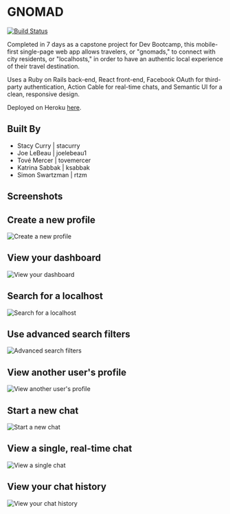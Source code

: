 # GNOMAD
[![Build Status](https://travis-ci.org/chi-bumblebees-2017/gnomad.svg?branch=master)](https://travis-ci.org/chi-bumblebees-2017/gnomad)

Completed in 7 days as a capstone project for Dev Bootcamp, this mobile-first single-page web app allows travelers, or "gnomads," to connect with city residents, or "localhosts," in order to have an authentic local experience of their travel destination.

Uses a Ruby on Rails back-end, React front-end, Facebook OAuth for third-party authentication, Action Cable for real-time chats, and Semantic UI for a clean, responsive design.

Deployed on Heroku [here](https://gnomad.herokuapp.com/).

## Built By
* Stacy Curry | stacurry
* Joe LeBeau | joelebeau1
* Tové Mercer | tovemercer
* Katrina Sabbak | ksabbak
* Simon Swartzman | rtzm

## Screenshots

## Create a new profile

![Create a new profile](./readme-images/create_profile.png "Create a new profile")

## View your dashboard

![View your dashboard](./readme-images/dashboard.png "View your dashboard")

## Search for a localhost

![Search for a localhost](./readme-images/simple_search.png "Search for a localhost")

## Use advanced search filters

![Advanced search filters](./readme-images/advanced_search.png "Advanced search filters")

## View another user's profile

![View another user's profile](./readme-images/profile_view.png "View another user's profile")

## Start a new chat

![Start a new chat](./readme-images/start_chat.png "Start a new chat")

## View a single, real-time chat

![View a single chat](./readme-images/view_chat.png "View a single chat")

## View your chat history

![View your chat history](./readme-images/view_chats.png "View your chat history")